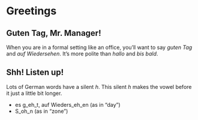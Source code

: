 # Greetings

## Guten Tag, Mr. Manager!
When you are in a formal setting like an office, you’ll want to say _guten Tag_  and _auf Wiedersehen_. It’s more polite than _hallo_  and _bis bald_.

## Shh! Listen up!
Lots of German words have a silent _h_. This silent _h_ makes the vowel before it just a little bit longer.

* es g_eh_t, auf Wieders_eh_en (as in “day”)
* S_oh_n (as in “zone”) 

